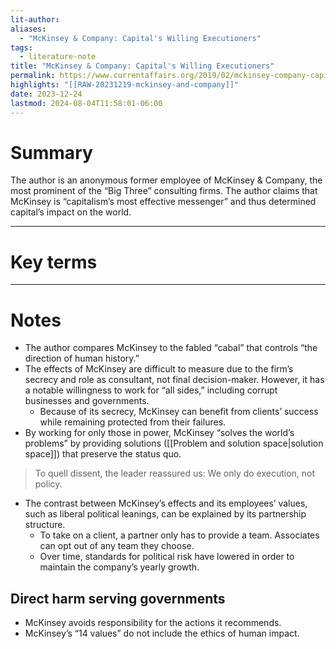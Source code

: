```yaml
---
lit-author: 
aliases:
  - "McKinsey & Company: Capital's Willing Executioners"
tags:
  - literature-note
title: "McKinsey & Company: Capital's Willing Executioners"
permalink: https://www.currentaffairs.org/2019/02/mckinsey-company-capitals-willing-executioners#
highlights: "[[RAW-20231219-mckinsey-and-company]]"
date: 2023-12-24
lastmod: 2024-08-04T11:58:01-06:00
---
```

# Summary

The author is an anonymous former employee of McKinsey & Company, the most prominent of the “Big Three” consulting firms. The author claims that McKinsey is “capitalism’s most effective messenger” and thus determined capital’s impact on the world.

---
# Key terms

---
# Notes

- The author compares McKinsey to the fabled “cabal” that controls “the direction of human history.”
- The effects of McKinsey are difficult to measure due to the firm’s secrecy and role as consultant, not final decision-maker. However, it has a notable willingness to work for “all sides,” including corrupt businesses and governments.
	- Because of its secrecy, McKinsey can benefit from clients’ success while remaining protected from their failures.
- By working for only those in power, McKinsey “solves the world’s problems” by providing solutions ([[Problem and solution space|solution space]]) that preserve the status quo.

> To quell dissent, the leader reassured us: We only do execution, not policy.

- The contrast between McKinsey’s effects and its employees’ values, such as liberal political leanings, can be explained by its partnership structure.
	- To take on a client, a partner only has to provide a team. Associates can opt out of any team they choose.
	- Over time, standards for political risk have lowered in order to maintain the company’s yearly growth.

## Direct harm serving governments

- McKinsey avoids responsibility for the actions it recommends.
- McKinsey’s “14 values” do not include the ethics of human impact.
